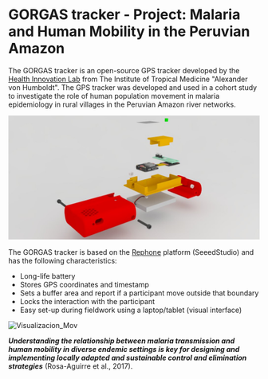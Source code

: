 # GORGAS tracker - Project: Malaria and Human Mobility in the Peruvian Amazon

The GORGAS tracker is an open-source GPS tracker developed by the [Health Innovation Lab](https://imtavh.cayetano.edu.pe/en/research/labs/health-innovation-laboratory.html) from The Institute of Tropical Medicine "Alexander von Humboldt". The GPS tracker was developed and used in a cohort study to investigate the role of human population movement in malaria epidemiology in rural villages in the Peruvian Amazon river networks.

![GORGAS tracker 3D model](images/gorgas_3D_v5_0.jpg)

The GORGAS tracker is based on the [Rephone](http://wiki.seeedstudio.com/RePhone/) platform (SeeedStudio) and has the following characteristics:
* Long-life battery
* Stores GPS coordinates and timestamp
* Sets a buffer area and report if a participant move outside that boundary
* Locks the interaction with the participant
* Easy set-up during fieldwork using a laptop/tablet (visual interface)

![Visualizacion_Mov](images/moveVis.gif)

***Understanding the relationship between malaria transmission and human mobility in diverse endemic settings is key for designing and implementing locally adapted and sustainable control and elimination strategies*** (Rosa-Aguirre et al., 2017).

